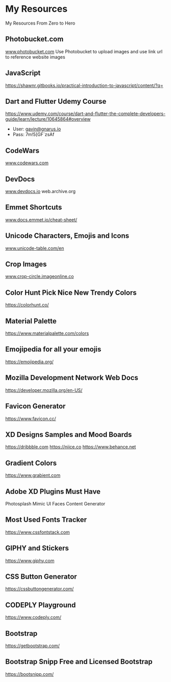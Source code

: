 # My Resources
My Resources From Zero to Hero

## Photobucket.com
www.photobucket.com 
Use Photobucket to upload images and use link url to reference website images

## JavaScript
https://shawnr.gitbooks.io/practical-introduction-to-javascript/content/?q=

## Dart and Flutter Udemy Course
https://www.udemy.com/course/dart-and-flutter-the-complete-developers-guide/learn/lecture/10645864#overview

 - User: gavin@gnarus.io
 - Pass: 7m!5[GF`zsAf

## CodeWars
www.codewars.com

## DevDocs
www.devdocs.io
web.archive.org

## Emmet Shortcuts
www.docs.emmet.io/cheat-sheet/

## Unicode Characters, Emojis and Icons
www.unicode-table.com/en

## Crop Images
www.crop-circle.imageonline.co

## Color Hunt Pick Nice New Trendy Colors
https://colorhunt.co/

## Material Palette
https://www.materialpalette.com/colors

## Emojipedia for all your emojis
https://emojipedia.org/

## Mozilla Development Network Web Docs
https://developer.mozilla.org/en-US/

## Favicon Generator
https://www.favicon.cc/

## XD Designs Samples and Mood Boards
https://dribbble.com
https://niice.co
https://www.behance.net

## Gradient Colors
https://www.grabient.com

## Adobe XD Plugins Must Have
Photosplash
Mimic
UI Faces
Content Generator

## Most Used Fonts Tracker
https://www.cssfontstack.com

## GIPHY and Stickers
https://www.giphy.com

## CSS Button Generator
https://cssbuttongenerator.com/

## CODEPLY Playground
https://www.codeply.com/

## Bootstrap
https://getbootstrap.com/

## Bootstrap Snipp Free and Licensed Bootstrap
https://bootsnipp.com/

